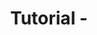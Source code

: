 ---
title: Tutorial - 
description: Learn to create and configure 
ms.topic: tutorial
ms.date: 05/04/2020
---